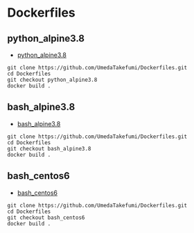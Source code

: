 # Dockerfiles

## python_alpine3.8

* [python_alpine3.8](https://github.com/UmedaTakefumi/Dockerfiles/tree/python_alpine3.8)

```
git clone https://github.com/UmedaTakefumi/Dockerfiles.git
cd Dockerfiles
git checkout python_alpine3.8
docker build .
```

## bash_alpine3.8

* [bash_alpine3.8](https://github.com/UmedaTakefumi/Dockerfiles/tree/bash_alpine3.8)

```
git clone https://github.com/UmedaTakefumi/Dockerfiles.git
cd Dockerfiles
git checkout bash_alpine3.8
docker build .
```

## bash_centos6

* [bash_centos6](https://github.com/UmedaTakefumi/Dockerfiles/tree/bash_centos6)

```
git clone https://github.com/UmedaTakefumi/Dockerfiles.git
cd Dockerfiles
git checkout bash_centos6
docker build .
```



